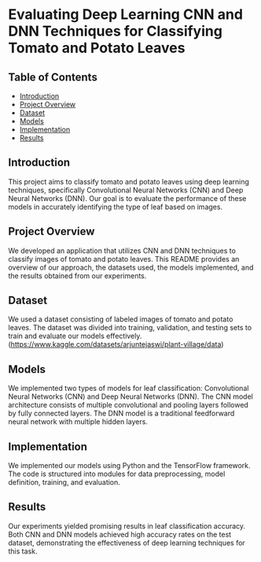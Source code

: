 # Evaluating Deep Learning CNN and DNN Techniques for Classifying Tomato and Potato Leaves

## Table of Contents
- [Introduction](#introduction)
- [Project Overview](#project-overview)
- [Dataset](#dataset)
- [Models](#models)
- [Implementation](#implementation)
- [Results](#results)

## Introduction
This project aims to classify tomato and potato leaves using deep learning techniques, specifically Convolutional Neural Networks (CNN) and Deep Neural Networks (DNN). Our goal is to evaluate the performance of these models in accurately identifying the type of leaf based on images.

## Project Overview
We developed an application that utilizes CNN and DNN techniques to classify images of tomato and potato leaves. This README provides an overview of our approach, the datasets used, the models implemented, and the results obtained from our experiments.

## Dataset
We used a dataset consisting of labeled images of tomato and potato leaves. The dataset was divided into training, validation, and testing sets to train and evaluate our models effectively.(https://www.kaggle.com/datasets/arjuntejaswi/plant-village/data)

## Models
We implemented two types of models for leaf classification: Convolutional Neural Networks (CNN) and Deep Neural Networks (DNN). The CNN model architecture consists of multiple convolutional and pooling layers followed by fully connected layers. The DNN model is a traditional feedforward neural network with multiple hidden layers.

## Implementation
We implemented our models using Python and the TensorFlow framework. The code is structured into modules for data preprocessing, model definition, training, and evaluation.

## Results
Our experiments yielded promising results in leaf classification accuracy. Both CNN and DNN models achieved high accuracy rates on the test dataset, demonstrating the effectiveness of deep learning techniques for this task.


